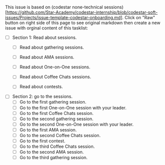 This issue is based on (codestar none-technical sessions)[https://github.com/Star-Academy/codestar-internship/blob/codestar-soft-issues/Projects/issue-template-codestar-onboarding.md]. Click on "Raw" button on right side of this page to see original markdown then create a new issue with orginal content of this tasklist:

- [ ] Section 1: Read about sessions.
    - [ ] Read about gathering sessions.
    - [ ] Read about AMA sessions.
    - [ ] Read about One-on-One sessions.
    - [ ] Read about Coffee Chats sessions.
    - [ ] Read about contests.


- [ ] Section 2: go to the sessions.
    - [ ] Go to the first gathering session.
    - [ ] Go to the first One-on-One session with your leader.
    - [ ] Go to the first Coffee Chats session.
    - [ ] Go to the second gathering session.
    - [ ] Go to the second One-on-One session with your leader.
    - [ ] Go to the first AMA session.
    - [ ] Go to the second Coffee Chats session.
    - [ ] Go to the first contest.
    - [ ] Go to the third Coffee Chats session.
    - [ ] Go to the second AMA session.
    - [ ] Go to the third gathering session.
